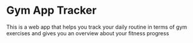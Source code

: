 # Gym App Tracker

This is a web app that helps you track your daily routine in terms of gym exercises and gives you an overview about your fitness progress